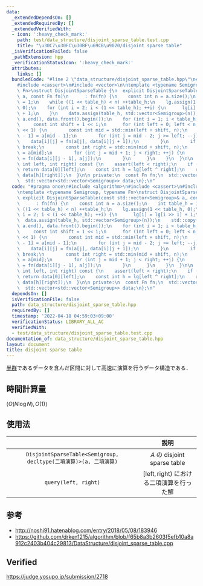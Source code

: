 ```yaml
---
data:
  _extendedDependsOn: []
  _extendedRequiredBy: []
  _extendedVerifiedWith:
  - icon: ':heavy_check_mark:'
    path: test/data_structure/disjoint_sparse_table.test.cpp
    title: "\u30C7\u30FC\u30BF\u69CB\u9020/disjoint sparse table"
  _isVerificationFailed: false
  _pathExtension: hpp
  _verificationStatusIcon: ':heavy_check_mark:'
  attributes:
    links: []
  bundledCode: "#line 2 \"data_structure/disjoint_sparse_table.hpp\"\n#include <algorithm>\n\
    #include <cassert>\n#include <vector>\n\ntemplate <typename Semigroup, typename\
    \ Fn>\nstruct DisjointSparseTable {\n  explicit DisjointSparseTable(const std::vector<Semigroup>&\
    \ a, const Fn fn)\n      : fn(fn) {\n    const int n = a.size();\n    int table_h\
    \ = 1;\n    while ((1 << table_h) < n) ++table_h;\n    lg.assign(1 << table_h,\
    \ 0);\n    for (int i = 2; i < (1 << table_h); ++i) {\n      lg[i] = lg[i >> 1]\
    \ + 1;\n    }\n    data.assign(table_h, std::vector<Semigroup>(n));\n    std::copy(a.begin(),\
    \ a.end(), data.front().begin());\n    for (int i = 1; i < table_h; ++i) {\n \
    \     const int shift = 1 << i;\n      for (int left = 0; left < n; left += shift\
    \ << 1) {\n        const int mid = std::min(left + shift, n);\n        data[i][mid\
    \ - 1] = a[mid - 1];\n        for (int j = mid - 2; j >= left; --j) {\n      \
    \    data[i][j] = fn(a[j], data[i][j + 1]);\n        }\n        if (n <= mid)\
    \ break;\n        const int right = std::min(mid + shift, n);\n        data[i][mid]\
    \ = a[mid];\n        for (int j = mid + 1; j < right; ++j) {\n          data[i][j]\
    \ = fn(data[i][j - 1], a[j]);\n        }\n      }\n    }\n  }\n\n  Semigroup query(const\
    \ int left, int right) const {\n    assert(left < right);\n    if (left == --right)\
    \ return data[0][left];\n    const int h = lg[left ^ right];\n    return fn(data[h][left],\
    \ data[h][right]);\n  }\n\n private:\n  const Fn fn;\n  std::vector<int> lg;\n\
    \  std::vector<std::vector<Semigroup>> data;\n};\n"
  code: "#pragma once\n#include <algorithm>\n#include <cassert>\n#include <vector>\n\
    \ntemplate <typename Semigroup, typename Fn>\nstruct DisjointSparseTable {\n \
    \ explicit DisjointSparseTable(const std::vector<Semigroup>& a, const Fn fn)\n\
    \      : fn(fn) {\n    const int n = a.size();\n    int table_h = 1;\n    while\
    \ ((1 << table_h) < n) ++table_h;\n    lg.assign(1 << table_h, 0);\n    for (int\
    \ i = 2; i < (1 << table_h); ++i) {\n      lg[i] = lg[i >> 1] + 1;\n    }\n  \
    \  data.assign(table_h, std::vector<Semigroup>(n));\n    std::copy(a.begin(),\
    \ a.end(), data.front().begin());\n    for (int i = 1; i < table_h; ++i) {\n \
    \     const int shift = 1 << i;\n      for (int left = 0; left < n; left += shift\
    \ << 1) {\n        const int mid = std::min(left + shift, n);\n        data[i][mid\
    \ - 1] = a[mid - 1];\n        for (int j = mid - 2; j >= left; --j) {\n      \
    \    data[i][j] = fn(a[j], data[i][j + 1]);\n        }\n        if (n <= mid)\
    \ break;\n        const int right = std::min(mid + shift, n);\n        data[i][mid]\
    \ = a[mid];\n        for (int j = mid + 1; j < right; ++j) {\n          data[i][j]\
    \ = fn(data[i][j - 1], a[j]);\n        }\n      }\n    }\n  }\n\n  Semigroup query(const\
    \ int left, int right) const {\n    assert(left < right);\n    if (left == --right)\
    \ return data[0][left];\n    const int h = lg[left ^ right];\n    return fn(data[h][left],\
    \ data[h][right]);\n  }\n\n private:\n  const Fn fn;\n  std::vector<int> lg;\n\
    \  std::vector<std::vector<Semigroup>> data;\n};\n"
  dependsOn: []
  isVerificationFile: false
  path: data_structure/disjoint_sparse_table.hpp
  requiredBy: []
  timestamp: '2022-04-18 04:59:03+09:00'
  verificationStatus: LIBRARY_ALL_AC
  verifiedWith:
  - test/data_structure/disjoint_sparse_table.test.cpp
documentation_of: data_structure/disjoint_sparse_table.hpp
layout: document
title: disjoint sparse table
---
```


[半群](../../.verify-helper/docs/static/algebraic_structure.md)であるデータを含んだ区間に対して高速に演算を行うデータ構造である．


## 時間計算量

$\langle O(N\log{N}), O(1) \rangle$


## 使用法

||説明|
|:--:|:--:|
|`DisjointSparseTable<Semigroup, decltype(二項演算)>(a, 二項演算)`|$A$ の disjoint sparse table|
|`query(left, right)`|$[\mathrm{left}, \mathrm{right})$ における二項演算を行った解|


## 参考

- http://noshi91.hatenablog.com/entry/2018/05/08/183946
- https://github.com/drken1215/algorithm/blob/f65b8a3b2603f5efb10a8a912c2403b404c29813/DataStructure/disjoint_sparse_table.cpp


## Verified

https://judge.yosupo.jp/submission/2718
